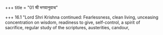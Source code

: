 +++
title = "01 श्री भगवानुवाच"

+++
16.1 "Lord Shri Krishna continued: Fearlessness, clean living, unceasing
concentration on wisdom, readiness to give, self-control, a spirit of
sacrifice, regular study of the scriptures, austerities, candour,
